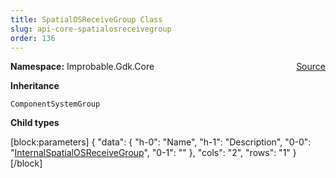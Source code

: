 ```yaml
---
title: SpatialOSReceiveGroup Class
slug: api-core-spatialosreceivegroup
order: 136
---
```


<p><b>Namespace:</b> Improbable.Gdk.Core<span style="float: right"><a href="https://www.github.com/spatialos/gdk-for-unity/blob/0.3.3/workers/unity/Packages/io.improbable.gdk.core/Systems/UpdateGroups.cs/#L8">Source</a></span></p>



</p>
<p><b>Inheritance</b></p>

<code>ComponentSystemGroup</code>



</p>
<p><b>Child types</b></p>


[block:parameters]
{
  "data": {
    "h-0": "Name",
    "h-1": "Description",
    "0-0": "[InternalSpatialOSReceiveGroup](doc:api-core-spatialosreceivegroup-internalspatialosreceivegroup)",
    "0-1": ""
  },
  "cols": "2",
  "rows": "1"
}
[/block]











